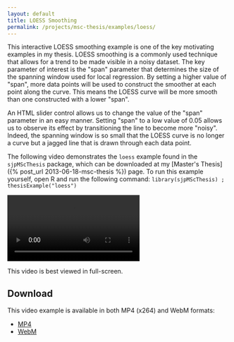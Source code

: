 ```yaml
---
layout: default
title: LOESS Smoothing
permalink: /projects/msc-thesis/examples/loess/
---
```


This interactive LOESS smoothing example is one of the key motivating examples
in my thesis. LOESS smoothing is a commonly used technique that allows for a
trend to be made visible in a noisy dataset. The key parameter of interest is
the "span" parameter that determines the size of the spanning window used for
local regression. By setting a higher value of "span", more data points will be
used to construct the smoother at each point along the curve. This means the
LOESS curve will be more smooth than one constructed with a lower "span".

An HTML slider control allows us to change the value of the "span" parameter in
an easy manner. Setting "span" to a low value of 0.05 allows us to observe its
effect by transitioning the line to become more "noisy". Indeed, the spanning
window is so small that the LOESS curve is no longer a curve but a jagged line
that is drawn through each data point.

The following video demonstrates the `loess` example found in the
`sjpMScThesis` package, which can be downloaded at my [Master's Thesis]({% post_url 2013-06-18-msc-thesis %}) page.
To run this example yourself, open R and run the following
command: `library(sjpMScThesis) ; thesisExample("loess")`

<video controls class="span-90pc">
  <source src="/projects/msc-thesis/examples/loess/loess.mp4" type="video/mp4; codecs=avc1.64001E">
  <source src="/projects/msc-thesis/examples/loess/loess.webm" type="video/mp4; codecs=vp8">
  <source src="/projects/msc-thesis/examples/loess/loess-iphone.mp4" type="video/mp4; codecs=avc1.42E01E">
</video>

This video is best viewed in full-screen.

## Download

This video example is available in both MP4 (x264) and WebM formats:

* [MP4](/projects/msc-thesis/loess/loess.mp4)
* [WebM](/projects/msc-thesis/loess/loess.webm)

<script type="text/javascript" src="/scripts/video-detect.js"></script>
